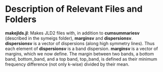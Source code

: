 # Description of Relevant Files and Folders

**makejlds.jl**: Makes JLD2 files with, in addition to **cumsummariesv** (described in the symeigs folder), **marginsv** and **dispersionsv**. **dispersionsv**
is a vector of dispersions (along high symmetry lines). Thus each element of **dispersionsv** is a band dispersion. **marginsv** is a vector of margins, which
we now define. The margin between two bands, a bottom band, bottom_band, and a top band, top_band, is defined as their minimum frequency difference (not only k-wise) 
divided by their mean. 
